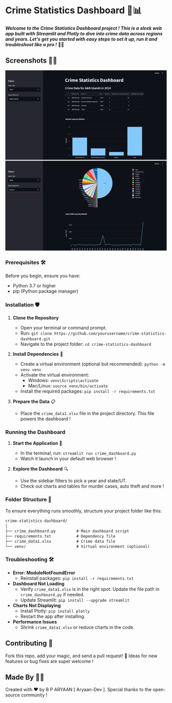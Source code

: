 # **Crime Statistics Dashboard** 🌟📊

***Welcome to the Crime Statistics Dashboard project ! This is a sleek web app built with Streamlit and Plotly to dive into crime data across regions and years. Let’s get you started with easy steps to set it up, run it and troubleshoot like a pro !*** 🕵️‍♂️

## Screenshots 🎉📸

![Alt text](https://github.com/Aryaan-Dev/Beginners-Dashboard/blob/0df6e91231d41045f4dabba8c84745e6080421a7/1.png)
![Alt text](https://github.com/Aryaan-Dev/Beginners-Dashboard/blob/1cb4f36fd640bd2a3e86e94a80f569d69621e43c/2.png)

### Prerequisites 🛠️

Before you begin, ensure you have:

- Python 3.7 or higher
- pip (Python package manager)

### Installation 🛡️

1. **Clone the Repository**

   - Open your terminal or command prompt.
   - Run: `git clone https://github.com/yourusername/crime-statistics-dashboard.git`
   - Navigate to the project folder: `cd crime-statistics-dashboard`

2. **Install Dependencies** 🔧

   - Create a virtual environment (optional but recommended): `python -m venv venv`
   - Activate the virtual environment:
     - Windows: `venv\Scripts\activate`
     - Mac/Linux: `source venv/bin/activate`
   - Install the required packages: `pip install -r requirements.txt`

3. **Prepare the Data** 📋

   - Place the `crime_data1.xlsx` file in the project directory. This file powers the dashboard !

### Running the Dashboard

1. **Start the Application** 🚀

   - In the terminal, run: `streamlit run crime_dashboard.py`
   - Watch it launch in your default web browser !

2. **Explore the Dashboard** 🔍

   - Use the sidebar filters to pick a year and state/UT.
   - Check out charts and tables for murder cases, auto theft and more !

### Folder Structure 📂

To ensure everything runs smoothly, structure your project folder like this:

```
crime-statistics-dashboard/
│
├── crime_dashboard.py         # Main dashboard script
├── requirements.txt           # Dependency file
├── crime_data1.xlsx           # Crime data file
└── venv/                      # Virtual environment (optional)
```

### Troubleshooting 🛠️

- **Error: ModuleNotFoundError**
  - Reinstall packages: `pip install -r requirements.txt`
- **Dashboard Not Loading**
  - Verify `crime_data1.xlsx` is in the right spot. Update the file path in `crime_dashboard.py` if needed.
  - Update Streamlit: `pip install --upgrade streamlit`
- **Charts Not Displaying**
  - Install Plotly: `pip install plotly`
  - Restart the app after installing.
- **Performance Issues**
  - Shrink `crime_data1.xlsx` or reduce charts in the code.

## Contributing 🌱

Fork this repo, add your magic, and send a pull request! 🎁 Ideas for new features or bug fixes are super welcome !

## Made By 👨‍💻

Created with ❤️ by B P ARYAAN \[ Aryaan-Dev \]. Special thanks to the open-source community !
